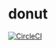 # donut

[![CircleCI](https://circleci.com/gh/hackercampcz/donut/tree/trunk.svg?style=shield)](https://circleci.com/gh/hackercampcz/donut/tree/trunk)